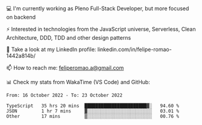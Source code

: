 💻 I'm currently working as Pleno Full-Stack Developer, but more focused on backend

⚡ Interested in technologies from the JavaScript universe, Serverless, Clean Architecture, DDD, TDD and other design patterns

👥 Take a look at my LinkedIn profile: linkedin.com/in/felipe-romao-1442a814b/

📫 How to reach me: feliperomao.a@gmail.com

📊 Check my stats from WakaTime (VS Code) and GitHub:

<!--START_SECTION:waka-->

```text
From: 16 October 2022 - To: 23 October 2022

TypeScript   35 hrs 20 mins  ███████████████████████▓░   94.60 %
JSON         1 hr 7 mins     ▓░░░░░░░░░░░░░░░░░░░░░░░░   03.01 %
Other        17 mins         ▒░░░░░░░░░░░░░░░░░░░░░░░░   00.76 %
```

<!--END_SECTION:waka-->
